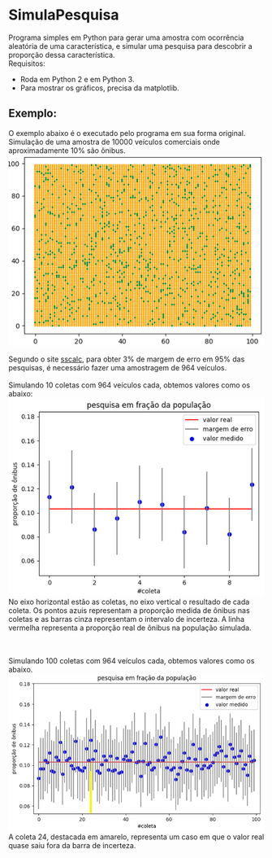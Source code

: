 # SimulaPesquisa
Programa simples em Python para gerar uma amostra com ocorrência aleatória de uma característica, e simular uma pesquisa para descobrir a proporção dessa característica.<br>
Requisitos:<br>
- Roda em Python 2 e em Python 3.
- Para mostrar os gráficos, precisa da matplotlib.

## Exemplo:
O exemplo abaixo é o executado pelo programa em sua forma original.
Simulação de uma amostra de 10000 veículos comerciais onde aproximadamente 10% são ônibus.
![10000 amostras (verde=ônibus)](a1f1a.png)

Segundo o site [sscalc](https://www.surveysystem.com/sscalc.htm), para obter 3% de margem de erro em 95% das pesquisas, é necessário fazer uma amostragem de 964 veículos.<br><br>
Simulando 10 coletas com 964 veículos cada, obtemos valores como os abaixo:
![10000 amostras (verde=ônibus)](a1f2a.png)
<br>No eixo horizontal estão as coletas, no eixo vertical o resultado de cada coleta. Os pontos azuis representam a proporção medida de ônibus nas coletas e as barras cinza representam o intervalo de incerteza. A linha vermelha representa a proporção real de ônibus na população simulada.

<br><br>
Simulando 100 coletas com 964 veículos cada, obtemos valores como os abaixo.
![10000 amostras (verde=ônibus)](a1f3a.png)
<br>A coleta 24, destacada em amarelo, representa um caso em que o valor real quase saiu fora da barra de incerteza.

